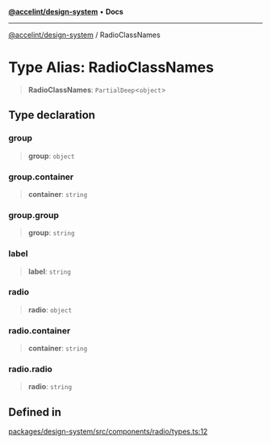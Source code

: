 [**@accelint/design-system**](../README.md) • **Docs**

***

[@accelint/design-system](../README.md) / RadioClassNames

# Type Alias: RadioClassNames

> **RadioClassNames**: `PartialDeep`\<`object`\>

## Type declaration

### group

> **group**: `object`

### group.container

> **container**: `string`

### group.group

> **group**: `string`

### label

> **label**: `string`

### radio

> **radio**: `object`

### radio.container

> **container**: `string`

### radio.radio

> **radio**: `string`

## Defined in

[packages/design-system/src/components/radio/types.ts:12](https://github.com/gohypergiant/standard-toolkit/blob/258694cea8ed8bbd956b3cf5da47c2c9debcf127/packages/design-system/src/components/radio/types.ts#L12)
